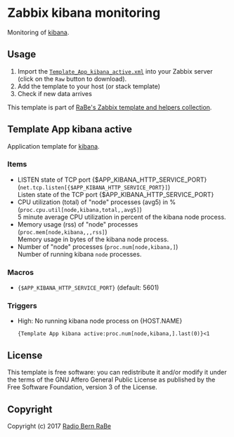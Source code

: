 # Zabbix kibana monitoring
Monitoring of [kibana](https://www.elastic.co/products/kibana).

## Usage
1. Import the
   [`Template_App_kibana_active.xml`](Template_App_kibana_active.xml)
   into your Zabbix server (click on the `Raw` button to download).
2. Add the template to your host (or stack template)
3. Check if new data arrives

This template is part of [RaBe's Zabbix template and helpers
collection](https://github.com/radiorabe/rabe-zabbix).
## Template App kibana active
Application template for [kibana](https://www.elastic.co/products/kibana/).
### Items
* LISTEN state of TCP port {$APP_KIBANA_HTTP_SERVICE_PORT} (`net.tcp.listen[{$APP_KIBANA_HTTP_SERVICE_PORT}]`)  
  Listen state of the TCP port {$APP_KIBANA_HTTP_SERVICE_PORT}
* CPU utilization (total) of "node" processes (avg5) in % (`proc.cpu.util[node,kibana,total,,avg5]`)  
  5 minute average CPU utilization in percent of the kibana node process.
* Memory usage (rss) of "node" processes (`proc.mem[node,kibana,,,rss]`)  
  Memory usage in bytes of the kibana node process.
* Number of "node" processes (`proc.num[node,kibana,]`)  
  Number of running kibana `node` processes.
### Macros
* `{$APP_KIBANA_HTTP_SERVICE_PORT}` (default: 5601)
### Triggers
* High: No running kibana node process on {HOST.NAME}
  ```
  {Template App kibana active:proc.num[node,kibana,].last(0)}<1
  ```

## License
This template is free software: you can redistribute it and/or modify it under
the terms of the GNU Affero General Public License as published by the Free
Software Foundation, version 3 of the License.

## Copyright
Copyright (c) 2017 [Radio Bern RaBe](http://www.rabe.ch)
